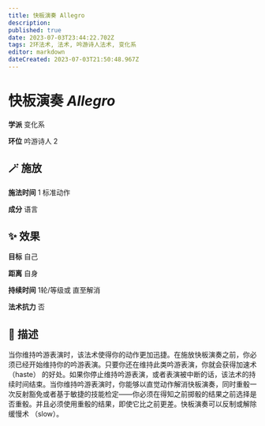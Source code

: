 ```yaml
---
title: 快板演奏 Allegro
description: 
published: true
date: 2023-07-03T23:44:22.702Z
tags: 2环法术, 法术, 吟游诗人法术, 变化系
editor: markdown
dateCreated: 2023-07-03T21:50:48.967Z
---
```


# **快板演奏** *Allegro*

**学派** 变化系 

**环位** 吟游诗人 2

## 🪄 施放

**施法时间** 1 标准动作

**成分** 语言

## ✨ 效果 

**目标** 自己 

**距离** 自身  

**持续时间** 1轮/等级或 直至解消 

**法术抗力** 否

## 📖 描述

当你维持吟游表演时，该法术使得你的动作更加迅捷。在施放快板演奏之前，你必须已经开始维持你的吟游表演。只要你还在维持此类吟游表演，你就会获得加速术 （haste） 的好处。如果你停止维持吟游表演，或者表演被中断的话，该法术的持续时间结束。当你维持吟游表演时，你能够以直觉动作解消快板演奏，同时重骰一次反射豁免或者基于敏捷的技能检定——你必须在得知之前掷骰的结果之前选择是否重骰。并且必须使用重骰的结果，即使它比之前更差。快板演奏可以反制或解除缓慢术 （slow）。
    